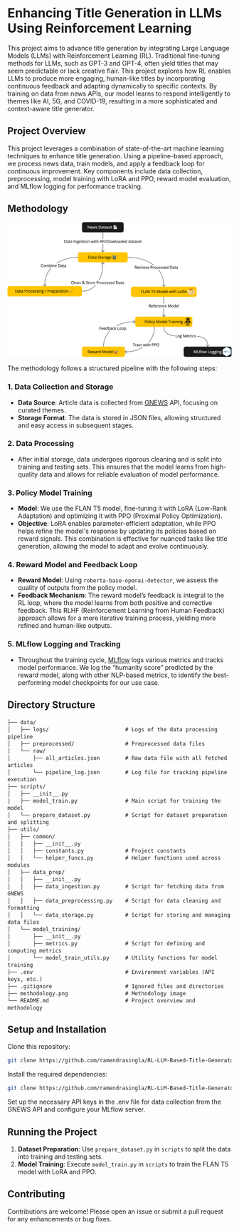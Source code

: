 # Enhancing Title Generation in LLMs Using Reinforcement Learning

This project aims to advance title generation by integrating Large Language Models (LLMs) with Reinforcement Learning (RL). Traditional fine-tuning methods for LLMs, such as GPT-3 and GPT-4, often yield titles that may seem predictable or lack creative flair. This project explores how RL enables LLMs to produce more engaging, human-like titles by incorporating continuous feedback and adapting dynamically to specific contexts. By training on data from news APIs, our model learns to respond intelligently to themes like AI, 5G, and COVID-19, resulting in a more sophisticated and context-aware title generator.

## Project Overview

This project leverages a combination of state-of-the-art machine learning techniques to enhance title generation. Using a pipeline-based approach, we process news data, train models, and apply a feedback loop for continuous improvement. Key components include data collection, preprocessing, model training with LoRA and PPO, reward model evaluation, and MLflow logging for performance tracking.

## Methodology

![Methodology](./methodology.png)

The methodology follows a structured pipeline with the following steps:

### 1. Data Collection and Storage
   - **Data Source**: Article data is collected from [GNEWS](https://gnews.io/) API, focusing on curated themes.
   - **Storage Format**: The data is stored in JSON files, allowing structured and easy access in subsequent stages.

### 2. Data Processing
   - After initial storage, data undergoes rigorous cleaning and is split into training and testing sets. This ensures that the model learns from high-quality data and allows for reliable evaluation of model performance.

### 3. Policy Model Training
   - **Model**: We use the FLAN T5 model, fine-tuning it with LoRA (Low-Rank Adaptation) and optimizing it with PPO (Proximal Policy Optimization).
   - **Objective**: LoRA enables parameter-efficient adaptation, while PPO helps refine the model's response by updating its policies based on reward signals. This combination is effective for nuanced tasks like title generation, allowing the model to adapt and evolve continuously.

### 4. Reward Model and Feedback Loop
   - **Reward Model**: Using `roberta-base-openai-detector`, we assess the quality of outputs from the policy model.
   - **Feedback Mechanism**: The reward model’s feedback is integral to the RL loop, where the model learns from both positive and corrective feedback. This RLHF (Reinforcement Learning from Human Feedback) approach allows for a more iterative training process, yielding more refined and human-like outputs.

### 5. MLflow Logging and Tracking
   - Throughout the training cycle, [MLflow](https://mlflow.org/) logs various metrics and tracks model performance. We log the “humanity score” predicted by the reward model, along with other NLP-based metrics, to identify the best-performing model checkpoints for our use case.

## Directory Structure

```plaintext
├── data/
│   ├── logs/                        # Logs of the data processing pipeline
│   ├── preprocessed/                # Preprocessed data files
│   └── raw/
│       ├── all_articles.json        # Raw data file with all fetched articles
│       └── pipeline_log.json        # Log file for tracking pipeline execution
├── scripts/
│   ├── __init__.py
│   ├── model_train.py               # Main script for training the model
│   └── prepare_dataset.py           # Script for dataset preparation and splitting
├── utils/
│   ├── common/
│   │   ├── __init__.py
│   │   ├── constants.py             # Project constants
│   │   └── helper_funcs.py          # Helper functions used across modules
│   ├── data_prep/
│   │   ├── __init__.py
│   │   ├── data_ingestion.py        # Script for fetching data from GNEWS
│   │   ├── data_preprocessing.py    # Script for data cleaning and formatting
│   │   └── data_storage.py          # Script for storing and managing data files
│   └── model_training/
│       ├── __init__.py
│       ├── metrics.py               # Script for defining and computing metrics
│       └── model_train_utils.py     # Utility functions for model training
├── .env                             # Environment variables (API keys, etc.)
├── .gitignore                       # Ignored files and directories
├── methodology.png                  # Methodology image
└── README.md                        # Project overview and methodology
```
## Setup and Installation

Clone this repository:

```bash
git clone https://github.com/ramendrasingla/RL-LLM-Based-Title-Generator.git
```

Install the required dependencies:

```bash
git clone https://github.com/ramendrasingla/RL-LLM-Based-Title-Generator.git
```
Set up the necessary API keys in the .env file for data collection from the GNEWS API and configure your MLflow server.

## Running the Project

1. **Dataset Preparation**: Use `prepare_dataset.py` in `scripts` to split the data into training and testing sets.
2. **Model Training**: Execute `model_train.py` in `scripts` to train the FLAN T5 model with LoRA and PPO.

## Contributing

Contributions are welcome! Please open an issue or submit a pull request for any enhancements or bug fixes.

